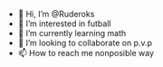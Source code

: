 - 👋 Hi, I’m @Ruderoks
- 👀 I’m interested in futball
- 🌱 I’m currently learning math
- 💞️ I’m looking to collaborate on p.v.p
- 📫 How to reach me nonposible way

<!---
Ruderoks/Ruderoks is a ✨ special ✨ repository because its `README.md` (this file) appears on your GitHub profile.
You can click the Preview link to take a look at your changes.
--->
